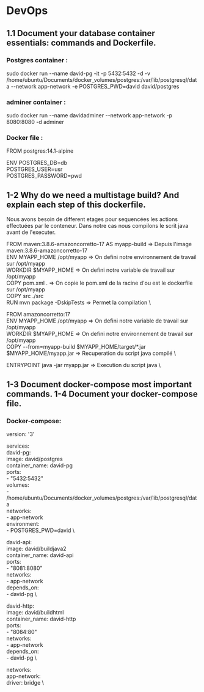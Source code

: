 # DevOps
## 1.1 Document your database container essentials: commands and Dockerfile.
### Postgres container :
sudo docker run --name david-pg -it -p 5432:5432 -d -v /home/ubuntu/Documents/docker_volumes/postgres:/var/lib/postgresql/data --network app-network -e POSTGRES_PWD=david david/postgres

### adminer container :
sudo docker run --name davidadminer --network app-network -p 8080:8080 -d adminer

### Docker file :
FROM postgres:14.1-alpine

ENV POSTGRES_DB=db \
   POSTGRES_USER=usr \
   POSTGRES_PASSWORD=pwd

## 1-2 Why do we need a multistage build? And explain each step of this dockerfile.
Nous avons besoin de different etages pour sequencées les actions effectuées par le conteneur.
Dans notre cas nous compilons le scrit java avant de l'executer.

FROM maven:3.8.6-amazoncorretto-17 AS myapp-build => Depuis l'image maven:3.8.6-amazoncorretto-17 \
ENV MYAPP_HOME /opt/myapp => On defini notre environnement de travail sur /opt/myapp \
WORKDIR $MYAPP_HOME => On defini notre variable de travail sur /opt/myapp \
COPY pom.xml . => On copie le pom.xml de la racine d'ou est le dockerfile sur /opt/myapp \
COPY src ./src \
RUN mvn package -DskipTests => Permet la compilation \

FROM amazoncorretto:17 \
ENV MYAPP_HOME /opt/myapp => On defini notre variable de travail sur /opt/myapp \
WORKDIR $MYAPP_HOME => On defini notre environnement de travail sur /opt/myapp \
COPY --from=myapp-build $MYAPP_HOME/target/*.jar $MYAPP_HOME/myapp.jar => Recuperation du script java compilé \

ENTRYPOINT java -jar myapp.jar => Execution du script java \

## 1-3 Document docker-compose most important commands. 1-4 Document your docker-compose file.
### Docker-compose:
version: '3'

services:  \
  david-pg: \
    image: david/postgres \
    container_name: david-pg \
    ports: \
      - "5432:5432" \
    volumes: \
      - /home/ubuntu/Documents/docker_volumes/postgres:/var/lib/postgresql/data \
    networks: \
      - app-network \
    environment: \
      - POSTGRES_PWD=david \

  david-api: \
    image: david/buildjava2 \
    container_name: david-api \
    ports: \
      - "8081:8080" \
    networks: \
      - app-network \
    depends_on: \
      - david-pg \

  david-http: \
    image: david/buildhtml \
    container_name: david-http \
    ports: \
      - "8084:80" \
    networks: \
      - app-network \
    depends_on: \
      - david-pg \

networks: \
  app-network: \
    driver: bridge \

